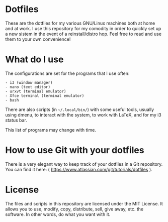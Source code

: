 # Dotfiles

These are the dotfiles for my various GNU/Linux machines both at home and at work. I use this repository for my comodity in order to quickly set up a new sistem in the event of a reinstall/distro hop. Feel free to read and use them to your own convenience!

# What do I use

The configurations are set for the programs that I use often:

	- i3 (window manager)
	- nano (text editor)
	- urxvt (terminal emulator)
	- Xfce terminal (terminal emulator)
	- bash

There are also scripts (in `~/.local/bin/`) with some useful tools, usually using dmenu, to interact with the system, to work with LaTeX, and for my i3 status bar.

This list of programs may change with time.

# How to use Git with your dotfiles

There is a very elegant way to keep track of your dotfiles in a Git repository. You can find it here: ( https://www.atlassian.com/git/tutorials/dotfiles ).

# License

The files and scripts in this repository are licensed under the MIT License. It allows you to use, modify, copy, distribute, sell, give away, etc. the software. In other words, do what you want with it.

